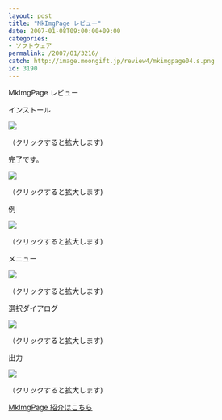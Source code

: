 ```yaml
---
layout: post
title: "MkImgPage レビュー"
date: 2007-01-08T09:00:00+09:00
categories:
- ソフトウェア
permalink: /2007/01/3216/
catch: http://image.moongift.jp/review4/mkimgpage04.s.png
id: 3190
---
```

MkImgPage レビュー  
<!--more-->

インストール

  

[![](http://image.moongift.jp/review4/mkimgpage01.s.png)](http://image.moongift.jp/review4/mkimgpage01.png)  
  
（クリックすると拡大します)

  

完了です。

  

[![](http://image.moongift.jp/review4/mkimgpage02.s.png)](http://image.moongift.jp/review4/mkimgpage02.png)  
  
（クリックすると拡大します)

  

例

  

[![](http://image.moongift.jp/review4/mkimgpage03.s.png)](http://image.moongift.jp/review4/mkimgpage03.png)  
  
（クリックすると拡大します)

  

メニュー

  

[![](http://image.moongift.jp/review4/mkimgpage04.s.png)](http://image.moongift.jp/review4/mkimgpage04.png)  
  
（クリックすると拡大します)

  

選択ダイアログ

  

[![](http://image.moongift.jp/review4/mkimgpage05.s.png)](http://image.moongift.jp/review4/mkimgpage05.png)  
  
（クリックすると拡大します)

  

出力

  

[![](http://image.moongift.jp/review4/mkimgpage06.s.png)](http://image.moongift.jp/review4/mkimgpage06.png)  
  
（クリックすると拡大します)

  

[MkImgPage 紹介はこちら](http://oss.moongift.jp/intro/i-3195.html)

